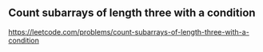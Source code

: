 ## Count subarrays of length three with a condition
https://leetcode.com/problems/count-subarrays-of-length-three-with-a-condition
